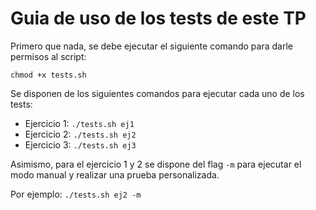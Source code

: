 # Guia de uso de los tests de este TP

Primero que nada, se debe ejecutar el siguiente comando para darle permisos al script:

`chmod +x tests.sh`

Se disponen de los siguientes comandos para ejecutar cada uno de los tests:
  
- Ejercicio 1: `./tests.sh ej1`
- Ejercicio 2: `./tests.sh ej2`
- Ejercicio 3: `./tests.sh ej3`

Asimismo, para el ejercicio 1 y 2 se dispone del flag `-m` para ejecutar el modo manual y realizar una prueba personalizada.

Por ejemplo: `./tests.sh ej2 -m`
